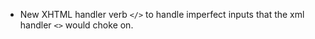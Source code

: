 * New XHTML handler verb `</>` to handle imperfect inputs that the
  xml handler `<>` would choke on.

